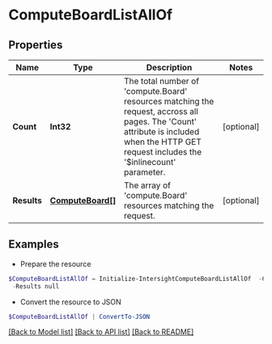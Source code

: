 # ComputeBoardListAllOf
## Properties

Name | Type | Description | Notes
------------ | ------------- | ------------- | -------------
**Count** | **Int32** | The total number of &#39;compute.Board&#39; resources matching the request, accross all pages. The &#39;Count&#39; attribute is included when the HTTP GET request includes the &#39;$inlinecount&#39; parameter. | [optional] 
**Results** | [**ComputeBoard[]**](ComputeBoard.md) | The array of &#39;compute.Board&#39; resources matching the request. | [optional] 

## Examples

- Prepare the resource
```powershell
$ComputeBoardListAllOf = Initialize-IntersightComputeBoardListAllOf  -Count null `
 -Results null
```

- Convert the resource to JSON
```powershell
$ComputeBoardListAllOf | ConvertTo-JSON
```

[[Back to Model list]](../README.md#documentation-for-models) [[Back to API list]](../README.md#documentation-for-api-endpoints) [[Back to README]](../README.md)


